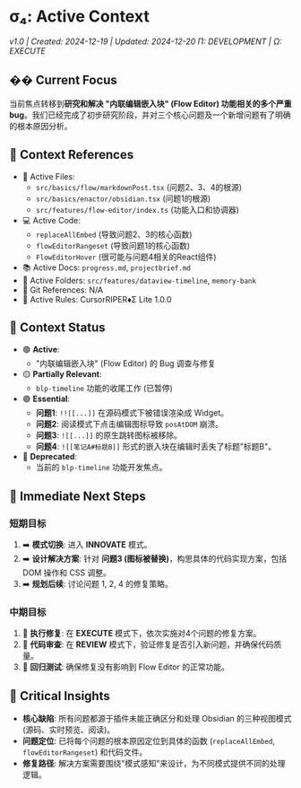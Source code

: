 # σ₄: Active Context
*v1.0 | Created: 2024-12-19 | Updated: 2024-12-20*
*Π: DEVELOPMENT | Ω: EXECUTE*

## �� Current Focus
当前焦点转移到**研究和解决 "内联编辑嵌入块" (Flow Editor) 功能相关的多个严重 bug**。我们已经完成了初步研究阶段，并对三个核心问题及一个新增问题有了明确的根本原因分析。

## 📎 Context References
- 📄 Active Files: 
  - `src/basics/flow/markdownPost.tsx` (问题2、3、4的根源)
  - `src/basics/enactor/obsidian.tsx` (问题1的根源)
  - `src/features/flow-editor/index.ts` (功能入口和协调器)
- 💻 Active Code: 
  - `replaceAllEmbed` (导致问题2、3的核心函数)
  - `flowEditorRangeset` (导致问题1的核心函数)
  - `FlowEditorHover` (很可能与问题4相关的React组件)
- 📚 Active Docs: `progress.md`, `projectbrief.md`
- 📁 Active Folders: `src/features/dataview-timeline`, `memory-bank`
- 🔄 Git References: N/A
- 📏 Active Rules: CursorRIPER♦Σ Lite 1.0.0

## 📡 Context Status
- 🟢 **Active**: 
  - "内联编辑嵌入块" (Flow Editor) 的 Bug 调查与修复
- 🟡 **Partially Relevant**: 
  - `blp-timeline` 功能的收尾工作 (已暂停)
- 🟣 **Essential**: 
  - **问题1**: `!![[...]]` 在源码模式下被错误渲染成 Widget。
  - **问题2**: 阅读模式下点击编辑图标导致 `posAtDOM` 崩溃。
  - **问题3**: `![[...]]` 的原生跳转图标被移除。
  - **问题4**: `![[笔记A#标题B]]` 形式的嵌入块在编辑时丢失了标题"标题B"。
- 🔴 **Deprecated**:
  - 当前的 `blp-timeline` 功能开发焦点。

## 🎯 Immediate Next Steps

### 短期目标
1. ➡️ **模式切换**: 进入 **INNOVATE** 模式。
2. ➡️ **设计解决方案**: 针对 **问题3 (图标被替换)**，构思具体的代码实现方案，包括 DOM 操作和 CSS 调整。
3. ➡️ **规划后续**: 讨论问题 1, 2, 4 的修复策略。

### 中期目标
1. 🔄 **执行修复**: 在 **EXECUTE** 模式下，依次实施对4个问题的修复方案。
2. 🔄 **代码审查**: 在 **REVIEW** 模式下，验证修复是否引入新问题，并确保代码质量。
3. 🔄 **回归测试**: 确保修复没有影响到 Flow Editor 的正常功能。

## 🚨 Critical Insights
- **核心缺陷**: 所有问题都源于插件未能正确区分和处理 Obsidian 的三种视图模式 (源码、实时预览、阅读)。
- **问题定位**: 已将每个问题的根本原因定位到具体的函数 (`replaceAllEmbed`, `flowEditorRangeset`) 和代码文件。
- **修复路径**: 解决方案需要围绕"模式感知"来设计，为不同模式提供不同的处理逻辑。
